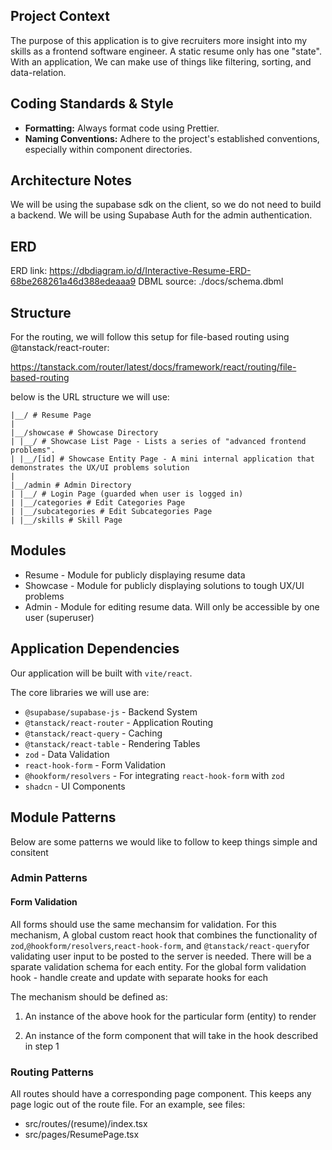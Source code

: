 ## Project Context

The purpose of this application is to give recruiters more insight into my skills as a
frontend software engineer. A static resume only has one "state". With an application,
We can make use of things like filtering, sorting, and data-relation.

## Coding Standards & Style

- **Formatting:** Always format code using Prettier.
- **Naming Conventions:** Adhere to the project's established conventions, especially within component directories.

## Architecture Notes

We will be using the supabase sdk on the client, so we do not need to build a backend. We will be using Supabase Auth for the admin authentication.

## ERD

ERD link: https://dbdiagram.io/d/Interactive-Resume-ERD-68be268261a46d388edeaaa9
DBML source: ./docs/schema.dbml

## Structure

For the routing, we will follow this setup for file-based routing using @tanstack/react-router:

https://tanstack.com/router/latest/docs/framework/react/routing/file-based-routing

below is the URL structure we will use:

```
|__/ # Resume Page
|
|__/showcase # Showcase Directory
| |__/ # Showcase List Page - Lists a series of "advanced frontend problems".
| |__/[id] # Showcase Entity Page - A mini internal application that demonstrates the UX/UI problems solution
|
|__/admin # Admin Directory
| |__/ # Login Page (guarded when user is logged in)
| |__/categories # Edit Categories Page
| |__/subcategories # Edit Subcategories Page
| |__/skills # Skill Page
```

## Modules

- Resume - Module for publicly displaying resume data
- Showcase - Module for publicly displaying solutions to tough UX/UI problems
- Admin - Module for editing resume data. Will only be accessible by one user (superuser)

## Application Dependencies

Our application will be built with `vite/react`.

The core libraries we will use are:

- `@supabase/supabase-js` - Backend System
- `@tanstack/react-router` - Application Routing
- `@tanstack/react-query` - Caching
- `@tanstack/react-table` - Rendering Tables
- `zod` - Data Validation
- `react-hook-form` - Form Validation
- `@hookform/resolvers` - For integrating `react-hook-form` with `zod`
- `shadcn` - UI Components

## Module Patterns

Below are some patterns we would like to follow to keep things simple and consitent

### Admin Patterns

#### Form Validation

All forms should use the same mechansim for validation. For this mechanism, A global custom react hook that combines the functionality of `zod`,`@hookform/resolvers`,`react-hook-form`, and `@tanstack/react-query`for validating user input to be posted to the server is needed. There will be a sparate validation schema for each entity.
For the global form validation hook - handle create and update with separate hooks for each

The mechanism should be defined as:

1. An instance of the above hook for the particular form (entity) to render

2. An instance of the form component that will take in the hook described in step 1

### Routing Patterns

All routes should have a corresponding page component. This keeps any page logic out of the route file. For an example, see files:

- src/routes/(resume)/index.tsx
- src/pages/ResumePage.tsx
